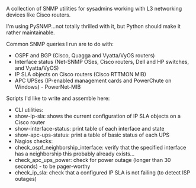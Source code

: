 A collection of SNMP utilities for sysadmins working with L3 networking devices like Cisco routers.

I'm using PySNMP...not totally thrilled with it, but Python should make it rather maintainable.

Common SNMP queries I run are to do with:
* OSPF and BGP (Cisco, Quagga and Vyatta/VyOS routers)
* Interface status (Net-SNMP OSes, Cisco routers, Dell and HP switches, and Vyatta/VyOS)
* IP SLA objects on Cisco routers (Cisco RTTMON MIB)
* APC UPSes (IP-enabled management cards and PowerChute on Windows) - PowerNet-MIB

Scripts I'd like to write and assemble here:
* CLI utilities:
 * show-ip-sla: shows the current configuration of IP SLA objects on a Cisco router
 * show-interface-status: print table of each interface and state
 * show-apc-ups-status: print a table of basic status of each UPS
* Nagios checks:
 * check_ospf_neighborship_interface: verify that the specified interface has a neighborship
   this probably already exists...
 * check_apc_ups_power: check for power outage (longer than 30 seconds) - to be pager-worthy
 * check_ip_sla: check that a configured IP SLA is not failing (to detect ISP outages)
